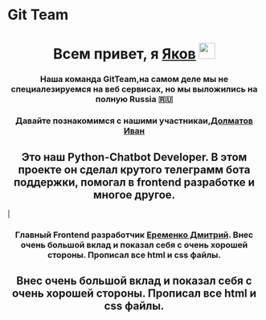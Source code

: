 # Git Team
<h1 align="center">Всем привет, я <a href="https://vk.com/id603226840" target="_blank">Яков</a> 
<img src="https://github.com/blackcater/blackcater/raw/main/images/Hi.gif" height="32"/></h1>
<h3 align="center">Наша команда GitTeam,на самом деле мы не специалезируемся на веб сервисах, но мы выложились на полную Russia 🇷🇺</h3>
<h3 align="center">Давайте познакомимся с нашими участникаи,<a href="https://vk.com/fl1love" target="_blank">Долматов Иван</a></h3>
<h2 align="center"> Это наш Python-Chatbot Developer. В этом проекте он сделал крутого телеграмм бота поддержки, помогал в frontend разработке и многое другое.</h2>                   |
<h3 align="center">Главный Frontend разработчик <a href="https://vk.com/id598732217" target="_blank">Еременко Дмитрий</a>. Внес очень большой вклад и показал себя с очень хорошей стороны. Прописал все html и css файлы.</h3> 
<h2 align="center">Внес очень большой вклад и показал себя с очень хорошей стороны. Прописал все html и css файлы.</h2> 
